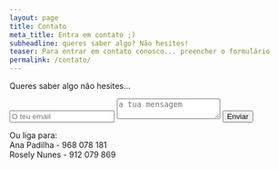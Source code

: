 ```yaml
---
layout: page
title: Contato
meta_title: Entra em contato ;)
subheadline: queres saber algo? Não hesites!
teaser: Para entrar em contato conosco... preencher o formulário
permalink: /contato/
---
```

Queres saber algo não hesites... 

<form method="POST" action="http://formspree.io/biodanza@anaerosely.pt">
  <input type="hidden" name="_subject" value="Novo contacto do nosso site!" />
  <input type="hidden" name="_language" value="pt" />
  <input type="text" name="_gotcha" style="display:none" />
  <input type="text" name="_replyto" placeholder="O teu email" />
  <textarea name="message" placeholder="a tua mensagem"></textarea>
  <input type="hidden" name="_next" value="http://biodanza.anaerosely.pt/" />
  <button type="submit">Enviar</button>
</form>

Ou liga para:  
Ana Padilha - 968 078 181   
Rosely Nunes - 912 079 869   
